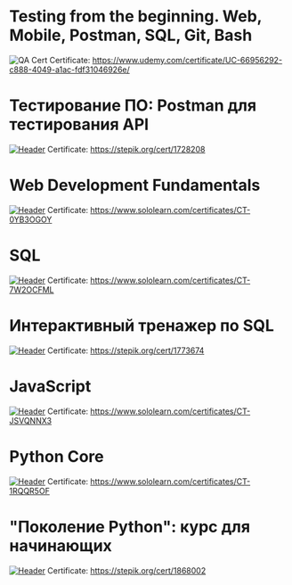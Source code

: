 # Testing from the beginning. Web, Mobile, Postman, SQL, Git, Bash
![QA Cert](https://github.com/IvanSoregashi/IvanSoregashi/blob/main/assets/UC-66956292-c888-4049-a1ac-fdf31046926e.jpg)
Certificate: https://www.udemy.com/certificate/UC-66956292-c888-4049-a1ac-fdf31046926e/



# Тестирование ПО: Postman для тестирования API
[![Header](https://github.com/IvanSoregashi/IvanSoregashi/blob/main/assets/work-in-progress.png)](https://github.com/IvanSoregashi/)
Certificate: https://stepik.org/cert/1728208



# Web Development Fundamentals
[![Header](https://github.com/IvanSoregashi/IvanSoregashi/blob/main/assets/work-in-progress.png)](https://github.com/IvanSoregashi/)
Certificate: https://www.sololearn.com/certificates/CT-0YB3OGOY


# SQL
[![Header](https://github.com/IvanSoregashi/IvanSoregashi/blob/main/assets/work-in-progress.png)](https://github.com/IvanSoregashi/)
Certificate: https://www.sololearn.com/certificates/CT-7W2OCFML



# Интерактивный тренажер по SQL
[![Header](https://github.com/IvanSoregashi/IvanSoregashi/blob/main/assets/work-in-progress.png)](https://github.com/IvanSoregashi/)
Certificate: https://stepik.org/cert/1773674


# JavaScript
[![Header](https://github.com/IvanSoregashi/IvanSoregashi/blob/main/assets/work-in-progress.png)](https://github.com/IvanSoregashi/)
Certificate: https://www.sololearn.com/certificates/CT-JSVQNNX3


# Python Core
[![Header](https://github.com/IvanSoregashi/IvanSoregashi/blob/main/assets/work-in-progress.png)](https://github.com/IvanSoregashi/)
Certificate: https://www.sololearn.com/certificates/CT-1RQQR5OF


# "Поколение Python": курс для начинающих
[![Header](https://github.com/IvanSoregashi/IvanSoregashi/blob/main/assets/work-in-progress.png)](https://github.com/IvanSoregashi/)
Certificate: https://stepik.org/cert/1868002